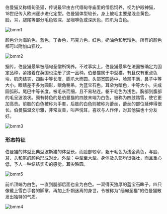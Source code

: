 伯曼猫又称缅甸圣猫，传说最早由古代缅甸寺庙里的僧侣饲养，视为护殿神猫，18世纪传入欧洲逐步进化定型。伯曼猫体型较长，身上被毛主要是浅金黄色，脸，耳，腿尾等部分毛色较深，呈咖啡色或深灰色，四爪为白色。

<img src="https://cdn.jsdelivr.net/gh/six3git/six3git.github.com/images/bmm1.jpg" alt="bmm1" style="zoom:100%;" />

颜色分为海豹色，蓝色，丁香色，巧克力色，红色，奶油色和玳瑁色，所有的颜色都可以附加山猫纹。

<img src="https://cdn.jsdelivr.net/gh/six3git/six3git.github.com/images/bmm2.jpg" alt="bmm2" style="zoom:100%;" />

据传，伯曼猫最早被缅甸圣僧所饲养。不过事实上，伯曼猫最早在法国被确定为固定品种，紧接着在英国也注册了这一品种。伯曼猫属于中型猫，有且仅有重点色块，肌肉结实，四肢中等长度，脚爪大而圆。头部宽圆适中，脸颊丰满，鼻子中等大小。眼睛差不多为圆形，眼角稍吊，为蓝宝石色。耳朵为暗色，中等大小，尖成圆弧形。尾巴中等长度。被毛长而细，且不易粘连。躯干毛色为浅色。胸部到腹部的毛呈波浪状。颇有特色的是伯曼猫的四肢末端为白色，被称为四肢踏雪，使它更加高贵。前肢的白色被称为手套，后肢的白色则被称为蕾丝，蕾丝的部位延伸得很长。伯曼猫温文尔雅，非常友善，叫声悦耳，喜欢与人作伴，对其他猫也十分友好。

<img src="https://cdn.jsdelivr.net/gh/six3git/six3git.github.com/images/bmm3.jpg" alt="bmm3" style="zoom:100%;" />

### 形态特征

伯曼猫的体型比典型波斯猫的体型长，而脸部较窄，躯干毛色为浅金黄色，与脸、耳、头和尾的颜色形成对比。外型：中型至大型。身体及头部均很强壮，而且重心低，予人一种结结实实的感觉。耳尖略圆。

<img src="https://cdn.jsdelivr.net/gh/six3git/six3git.github.com/images/bmm5.jpg" alt="bmm5" style="zoom:100%;" />

前爪顶端为白色，一直到腿部后面也全为白色。一双得天独厚的蓝宝石眸子，四只像戴上雪白手套的脚掌，再加上扑朔迷离的身世，令被称为"缅甸圣猫"的伯曼猫散发出独特的气质。

<img src="https://cdn.jsdelivr.net/gh/six3git/six3git.github.com/images/bmm4.jpg" alt="bmm4" style="zoom:100%;" />